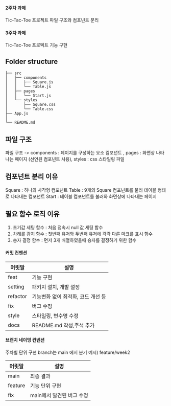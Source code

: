 #### 2주차 과제
Tic-Tac-Toe 프로젝트 파일 구조와 컴포넌트 분리 

#### 3주차 과제
Tic-Tac-Toe 프로텍트 기능 구현

## Folder structure
```
├── src
│   ├── components  
│   │   ├── Square.js
│   │   └── Table.js 
│   ├── pages  
│   │   └── Start.js 
│   └── styles
│       ├── Square.css
│       └── Table.css
├── App.js
│      
└── README.md
```

## 파일 구조
파일 구조 -> components : 페이지를 구성하는 요소 컴포넌트 , pages : 화면상 나타나는 페이지 (선언된 컴포넌트 사용), styles : css 스타일링 파일

## 컴포넌트 분리 이유
Square : 하나의 사각형 컴포넌트
Table : 9개의 Square 컴포넌트를 불러 테이블 형태로 나타내는 컴포넌트
Start : 테이블 컴포넌트를 불러와 화면상에 나타내는 페이지

## 필요 함수 로직 이유
1. 초기값 세팅 함수 : 처음 접속시 null 값 세팅 함수 
2. 차례를 감지 함수 : 첫번째 유저와 두번째 유저에 각각 다른 마크를 표시 함수
3. 승자 결정 함수 : 먼저 3개 배열하였을때 승자를 결정하기 위한 함수

#### 커밋 컨벤션

| 머릿말   | 설명                               |
| -------- | ---------------------------------- |
| feat     | 기능 구현                          |
| setting  | 패키지 설치, 개발 설정             |
| refactor | 기능변화 없이 최적화, 코드 개선 등 |
| fix      | 버그 수정                          |
| style    | 스타일링, 변수명 수정              |
| docs     | README.md 작성,주석 추가           |

#### 브랜치 네이밍 컨벤션

주차별 단위 구현
branch는 main 에서 분기
예시) feature/week2

| 머릿말  | 설명                        |
| ------- | --------------------------- |
| main    | 최종 결과                  |
| feature | 기능 단위 구현              |
| fix     | main에서 발견된 버그 수정 |